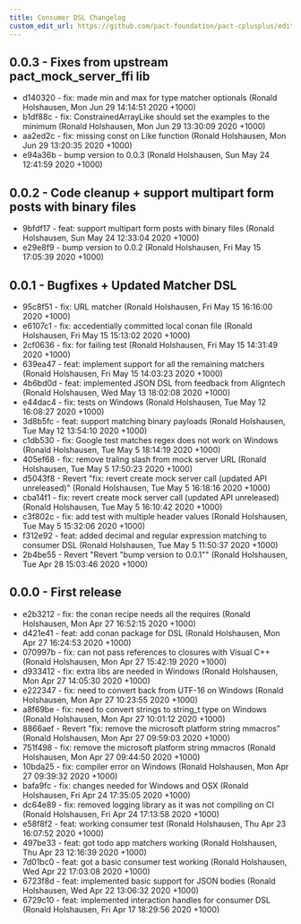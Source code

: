 ```yaml
---
title: Consumer DSL Changelog
custom_edit_url: https://github.com/pact-foundation/pact-cplusplus/edit/master/consumer/CHANGELOG.md
---
```

<!-- This file has been synced from the pact-foundation/pact-cplusplus repository. Please do not edit it directly. The URL of the source file can be found in the custom_edit_url value above -->


## 0.0.3 - Fixes from upstream pact_mock_server_ffi lib

* d140320 - fix: made min and max for type matcher optionals (Ronald Holshausen, Mon Jun 29 14:14:51 2020 +1000)
* b1df88c - fix: ConstrainedArrayLike should set the examples to the minimum (Ronald Holshausen, Mon Jun 29 13:30:09 2020 +1000)
* aa2ed2c - fix: missing const on Like function (Ronald Holshausen, Mon Jun 29 13:20:35 2020 +1000)
* e94a36b - bump version to 0.0.3 (Ronald Holshausen, Sun May 24 12:41:59 2020 +1000)

## 0.0.2 - Code cleanup + support multipart form posts with binary files

* 9bfdf17 - feat: support multipart form posts with binary files (Ronald Holshausen, Sun May 24 12:33:04 2020 +1000)
* e29e8f9 - bump version to 0.0.2 (Ronald Holshausen, Fri May 15 17:05:39 2020 +1000)

## 0.0.1 - Bugfixes + Updated Matcher DSL

* 95c8f51 - fix: URL matcher (Ronald Holshausen, Fri May 15 16:16:00 2020 +1000)
* e6107c1 - fix: accedentially committed local conan file (Ronald Holshausen, Fri May 15 15:13:02 2020 +1000)
* 2cf0636 - fix: for failing test (Ronald Holshausen, Fri May 15 14:31:49 2020 +1000)
* 639ea47 - feat: implement support for all the remaining matchers (Ronald Holshausen, Fri May 15 14:03:23 2020 +1000)
* 4b6bd0d - feat: implemented JSON DSL from feedback from Aligntech (Ronald Holshausen, Wed May 13 18:02:08 2020 +1000)
* e44dac4 - fix: tests on Windows (Ronald Holshausen, Tue May 12 16:08:27 2020 +1000)
* 3d8b5fc - feat: support matching binary payloads (Ronald Holshausen, Tue May 12 13:54:10 2020 +1000)
* c1db530 - fix: Google test matches regex does not work on Windows (Ronald Holshausen, Tue May 5 18:14:19 2020 +1000)
* 405ef68 - fix: remove traling slash from mock server URL (Ronald Holshausen, Tue May 5 17:50:23 2020 +1000)
* d5043f8 - Revert "fix: revert create mock server call (updated API unreleased)" (Ronald Holshausen, Tue May 5 16:18:16 2020 +1000)
* cba14f1 - fix: revert create mock server call (updated API unreleased) (Ronald Holshausen, Tue May 5 16:10:42 2020 +1000)
* c3f802c - fix: add test with multiple header values (Ronald Holshausen, Tue May 5 15:32:06 2020 +1000)
* f312e92 - feat: added decimal and regular expression matching to consumer DSL (Ronald Holshausen, Tue May 5 11:50:37 2020 +1000)
* 2b4be55 - Revert "Revert "bump version to 0.0.1"" (Ronald Holshausen, Tue Apr 28 15:03:46 2020 +1000)

## 0.0.0 - First release

* e2b3212 - fix: the conan recipe needs all the requires (Ronald Holshausen, Mon Apr 27 16:52:15 2020 +1000)
* d421e41 - feat: add conan package for DSL (Ronald Holshausen, Mon Apr 27 16:24:53 2020 +1000)
* 070997b - fix: can not pass references to closures with Visual C++ (Ronald Holshausen, Mon Apr 27 15:42:19 2020 +1000)
* d933412 - fix: extra libs are needed in Windows (Ronald Holshausen, Mon Apr 27 14:05:30 2020 +1000)
* e222347 - fix: need to convert back from UTF-16 on Windows (Ronald Holshausen, Mon Apr 27 10:23:55 2020 +1000)
* a8f69be - fix: need to convert strings to string_t type on Windows (Ronald Holshausen, Mon Apr 27 10:01:12 2020 +1000)
* 8866aef - Revert "fix: remove the microsoft platform string mmacros" (Ronald Holshausen, Mon Apr 27 09:59:03 2020 +1000)
* 751f498 - fix: remove the microsoft platform string mmacros (Ronald Holshausen, Mon Apr 27 09:44:50 2020 +1000)
* 10bda25 - fix: compiler error on Windows (Ronald Holshausen, Mon Apr 27 09:39:32 2020 +1000)
* bafa9fc - fix: changes needed for Windows and OSX (Ronald Holshausen, Fri Apr 24 17:35:05 2020 +1000)
* dc64e89 - fix: removed logging library as it was not compiling on CI (Ronald Holshausen, Fri Apr 24 17:13:58 2020 +1000)
* e58f8f2 - feat: working consumer test (Ronald Holshausen, Thu Apr 23 16:07:52 2020 +1000)
* 497be33 - feat: got todo app matchers working (Ronald Holshausen, Thu Apr 23 12:16:39 2020 +1000)
* 7d01bc0 - feat: got a basic consumer test working (Ronald Holshausen, Wed Apr 22 17:03:08 2020 +1000)
* 6723f8d - feat: implemented basic support for JSON bodies (Ronald Holshausen, Wed Apr 22 13:06:32 2020 +1000)
* 6729c10 - feat: implemented interaction handles for consumer DSL (Ronald Holshausen, Fri Apr 17 18:29:56 2020 +1000)
